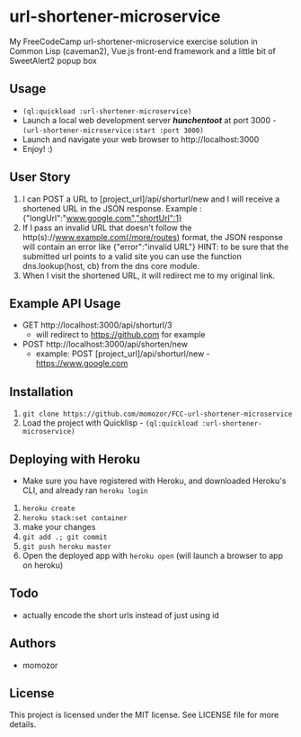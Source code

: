 # url-shortener-microservice
My FreeCodeCamp url-shortener-microservice exercise solution in Common Lisp (caveman2), Vue.js front-end framework and a little bit of SweetAlert2 popup box

## Usage
* `(ql:quickload :url-shortener-microservice)`
* Launch a local web development server ***hunchentoot*** at port 3000 - `(url-shortener-microservice:start :port 3000)`
* Launch and navigate your web browser to http://localhost:3000
* Enjoy! :)

## User Story
1. I can POST a URL to [project_url]/api/shorturl/new and I will receive a shortened URL in the JSON response.
Example : {"longUrl":"www.google.com","shortUrl":1}
2. If I pass an invalid URL that doesn't follow the http(s)://www.example.com(/more/routes) format, the JSON response will contain an error like {"error":"invalid URL"}
HINT: to be sure that the submitted url points to a valid site you can use the function dns.lookup(host, cb) from the dns core module.
3. When I visit the shortened URL, it will redirect me to my original link.


## Example API Usage
* GET http://localhost:3000/api/shorturl/3
  - will redirect to https://github.com for example
* POST http://localhost:3000/api/shorten/new
  - example: POST [project_url]/api/shorturl/new - https://www.google.com

## Installation
1. `git clone https://github.com/momozor/FCC-url-shortener-microservice`
2. Load the project with Quicklisp - `(ql:quickload :url-shortener-microservice)`

## Deploying with Heroku
* Make sure you have registered with Heroku, and downloaded Heroku's CLI, and already ran
`heroku login`

1. `heroku create`
2. `heroku stack:set container`
3. make your changes
4. `git add .; git commit`
5. `git push heroku master`
6. Open the deployed app with `heroku open` (will launch a browser to app on heroku)

## Todo
* actually encode the short urls instead of just using
id

## Authors
* momozor

## License
This project is licensed under the MIT license. See LICENSE file for more details.
